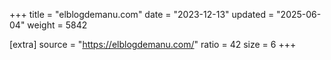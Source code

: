 +++
title = "elblogdemanu.com"
date = "2023-12-13"
updated = "2025-06-04"
weight = 5842

[extra]
source = "https://elblogdemanu.com/"
ratio = 42
size = 6
+++

